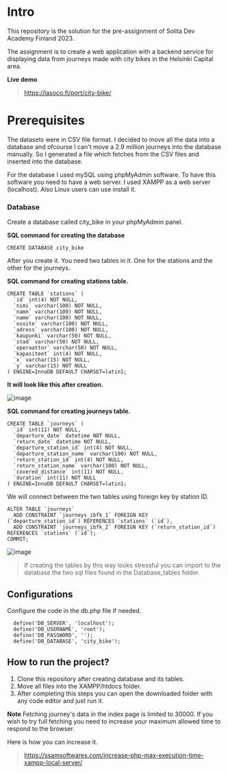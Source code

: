 # Intro
This repository is the solution for the pre-assignment of Solita Dev Academy Finland 2023.


The assignment is to create a web application with a backend service for displaying data from journeys made with city bikes in the Helsinki Capital area.

**Live demo**
>https://lasoco.fi/port/city-bike/

# Prerequisites
The datasets were in CSV file format. I decided to move all the data into a database and ofcourse I can't move a 2.9 million journeys into the database manually. So I generated a file which fetches from the CSV files and inserted into the database.

For the database I used mySQL using phpMyAdmin software. To have this software you need to have a web server. I used XAMPP as a web server (localhost). Also Linux users can use install it.

### Database

Create a database called city_bike in your phpMyAdmin panel.

**SQL command for creating the database**

```
CREATE DATABASE city_bike
```
After you create it. You need two tables in it. One for the stations and the other for the journeys.

**SQL command for creating stations table.**

```
CREATE TABLE `stations` (
  `id` int(4) NOT NULL,
  `nimi` varchar(100) NOT NULL,
  `namn` varchar(100) NOT NULL,
  `name` varchar(100) NOT NULL,
  `osoite` varchar(100) NOT NULL,
  `adress` varchar(100) NOT NULL,
  `kaupunki` varchar(50) NOT NULL,
  `stad` varchar(50) NOT NULL,
  `operaattor` varchar(50) NOT NULL,
  `kapasiteet` int(4) NOT NULL,
  `x` varchar(15) NOT NULL,
  `y` varchar(15) NOT NULL
) ENGINE=InnoDB DEFAULT CHARSET=latin1;
```
**It will look like this after creation.**

![image](https://user-images.githubusercontent.com/43959036/210271389-9523442b-7591-4149-afdb-eaef6e86968f.png)


**SQL command for creating journeys table.**

```
CREATE TABLE `journeys` (
  `id` int(11) NOT NULL,
  `departure_date` datetime NOT NULL,
  `return_date` datetime NOT NULL,
  `departure_station_id` int(4) NOT NULL,
  `departure_station_name` varchar(100) NOT NULL,
  `return_station_id` int(4) NOT NULL,
  `return_station_name` varchar(100) NOT NULL,
  `covered_distance` int(11) NOT NULL,
  `duration` int(11) NOT NULL
) ENGINE=InnoDB DEFAULT CHARSET=latin1;
```
We will connect between the two tables using foreign key by station ID.

```
ALTER TABLE `journeys`
  ADD CONSTRAINT `journeys_ibfk_1` FOREIGN KEY (`departure_station_id`) REFERENCES `stations` (`id`),
  ADD CONSTRAINT `journeys_ibfk_2` FOREIGN KEY (`return_station_id`) REFERENCES `stations` (`id`);
COMMIT;
```
![image](https://user-images.githubusercontent.com/43959036/210271344-f32662b2-11bf-4b6d-866e-ef655f59dbae.png)

>If creating the tables by this way looks stressful you can import to the database the two sql files found in the Database_tables folder. 

## Configurations
Configure the code in the db.php file if needed.
```
  define('DB_SERVER', 'localhost');
  define('DB_USERNAME', 'root');
  define('DB_PASSWORD', '');
  define('DB_DATABASE', 'city_bike');
```

## How to run the project?
1. Clone this repository after creating database and its tables. 
2. Move all files into the XAMPP/htdocs folder.  
3. After completing this steps you can open the downloaded folder with any code editor and just run it.


**Note** Fetching journey's data in the index page is limited to 30000. If you wish to try full fetching you need to increase your maximum allowed time to respond to the browser.

Here is how you can increase it.
>https://ssamsoftwares.com/increase-php-max-execution-time-xampp-local-server/

